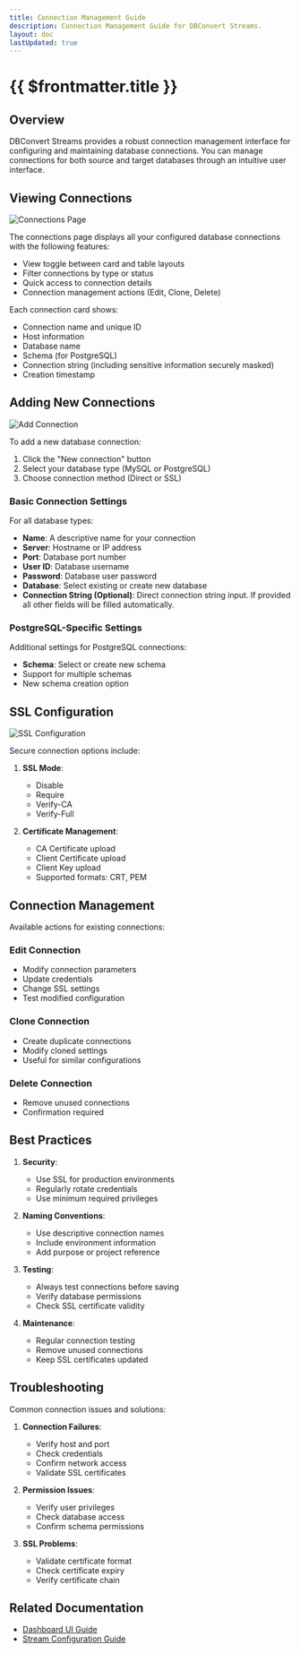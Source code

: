 ```yaml
---
title: Connection Management Guide
description: Connection Management Guide for DBConvert Streams.
layout: doc
lastUpdated: true
---
```


# {{ $frontmatter.title }}

## Overview

DBConvert Streams provides a robust connection management interface for configuring and maintaining database connections. You can manage connections for both source and target databases through an intuitive user interface.

## Viewing Connections


![Connections Page](/images/connections/view-connections.png)

The connections page displays all your configured database connections with the following features:

- View toggle between card and table layouts
- Filter connections by type or status
- Quick access to connection details
- Connection management actions (Edit, Clone, Delete)

Each connection card shows:
- Connection name and unique ID
- Host information
- Database name
- Schema (for PostgreSQL)
- Connection string (including sensitive information securely masked)
- Creation timestamp

## Adding New Connections

![Add Connection](/images/connections/add-connection.png)

To add a new database connection:

1. Click the "New connection" button
2. Select your database type (MySQL or PostgreSQL)
3. Choose connection method (Direct or SSL)

### Basic Connection Settings

For all database types:
- **Name**: A descriptive name for your connection
- **Server**: Hostname or IP address
- **Port**: Database port number
- **User ID**: Database username
- **Password**: Database user password
- **Database**: Select existing or create new database
- **Connection String (Optional)**: Direct connection string input. If provided all other fields will be filled automatically.

### PostgreSQL-Specific Settings

Additional settings for PostgreSQL connections:
- **Schema**: Select or create new schema
- Support for multiple schemas
- New schema creation option


## SSL Configuration

![SSL Configuration](/images/connections/ssl-configuration.png)

Secure connection options include:

1. **SSL Mode**:
   - Disable
   - Require
   - Verify-CA
   - Verify-Full
   
2. **Certificate Management**:
   - CA Certificate upload
   - Client Certificate upload
   - Client Key upload
   - Supported formats: CRT, PEM

## Connection Management

Available actions for existing connections:

### Edit Connection
- Modify connection parameters
- Update credentials
- Change SSL settings
- Test modified configuration

### Clone Connection
- Create duplicate connections
- Modify cloned settings
- Useful for similar configurations

### Delete Connection
- Remove unused connections
- Confirmation required

## Best Practices

1. **Security**:
   - Use SSL for production environments
   - Regularly rotate credentials
   - Use minimum required privileges

2. **Naming Conventions**:
   - Use descriptive connection names
   - Include environment information
   - Add purpose or project reference

3. **Testing**:
   - Always test connections before saving
   - Verify database permissions
   - Check SSL certificate validity

4. **Maintenance**:
   - Regular connection testing
   - Remove unused connections
   - Keep SSL certificates updated

## Troubleshooting

Common connection issues and solutions:

1. **Connection Failures**:
   - Verify host and port
   - Check credentials
   - Confirm network access
   - Validate SSL certificates

2. **Permission Issues**:
   - Verify user privileges
   - Check database access
   - Confirm schema permissions

3. **SSL Problems**:
   - Validate certificate format
   - Check certificate expiry
   - Verify certificate chain

## Related Documentation
- [Dashboard UI Guide](/guide/dashboard-ui-guide)
- [Stream Configuration Guide](/streams/stream-configuration-guide)